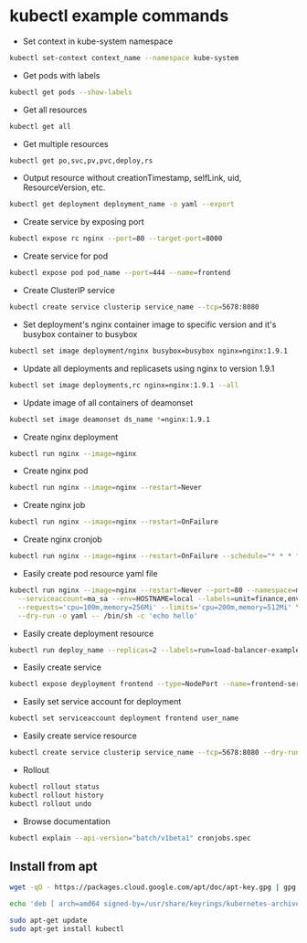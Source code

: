 # kubectl example commands

- Set context in kube-system namespace

```sh
kubectl set-context context_name --namespace kube-system
```

- Get pods with labels

```sh
kubectl get pods --show-labels
```

- Get all resources

```sh
kubectl get all
```

- Get multiple resources

```sh
kubectl get po,svc,pv,pvc,deploy,rs
```

- Output resource without creationTimestamp, selfLink, uid, ResourceVersion, etc.

```sh
kubectl get deployment deployment_name -o yaml --export
```

- Create service by exposing port

```sh
kubectl expose rc nginx --port=80 --target-port=8000
```

- Create service for pod

```sh
kubectl expose pod pod_name --port=444 --name=frontend
```

- Create ClusterIP service

```sh
kubectl create service clusterip service_name --tcp=5678:8080
```

- Set deployment's nginx container image to specific version and it's busybox container to busybox

```sh
kubectl set image deployment/nginx busybox=busybox nginx=nginx:1.9.1
```

- Update all deployments and replicasets using nginx to version 1.9.1

```sh
kubectl set image deployments,rc nginx=nginx:1.9.1 --all
```

- Update image of all containers of deamonset

```sh
kubectl set image deamonset ds_name *=nginx:1.9.1
```

- Create nginx deployment

```sh
kubectl run nginx --image=nginx
```

- Create nginx pod

```sh
kubectl run nginx --image=nginx --restart=Never
```

- Create nginx job

```sh
kubectl run nginx --image=nginx --restart=OnFailure
```

- Create nginx cronjob

```sh
kubectl run nginx --image=nginx --restart=OnFailure --schedule="* * * * *"
```

- Easily create pod resource yaml file

```sh
kubectl run nginx --image=nginx --restart=Never --port=80 --namespace=my_ns --command \
  --serviceaccount=ma_sa --env=HOSTNAME=local --labels=unit=finance,env=dev \
  --requests='cpu=100m,memory=256Mi' --limits='cpu=200m,memory=512Mi' \
  --dry-run -o yaml -- /bin/sh -c 'echo hello'
```

- Easily create deployment resource

```sh
kubectl run deploy_name --replicas=2 --labels=run=load-balancer-example --image=busybox --port=8080
```

- Easily create service

```sh
kubectl expose deyployment frontend --type=NodePort --name=frontend-service --port=6262 --target-port=8080
```

- Easily set service account for deployment

```sh
kubectl set serviceaccount deployment frontend user_name
```

- Easily create service resource

```sh
kubectl create service clusterip service_name --tcp=5678:8080 --dry-run -o yaml
```

- Rollout

```sh
kubectl rollout status
kubectl rollout history
kubectl rollout undo
```

- Browse documentation

```sh
kubectl explain --api-version="batch/v1beta1" cronjobs.spec
```

## Install from apt

```sh
wget -qO - https://packages.cloud.google.com/apt/doc/apt-key.gpg | gpg --dearmor | sudo dd of=/usr/share/keyrings/kubernetes-archive-keyring.gpg

echo 'deb [ arch=amd64 signed-by=/usr/share/keyrings/kubernetes-archive-keyring.gpg ] http://apt.kubernetes.io/ kubernetes-xenial main' | sudo tee /etc/apt/sources.list.d/kubernetes.list

sudo apt-get update
sudo apt-get install kubectl
```

